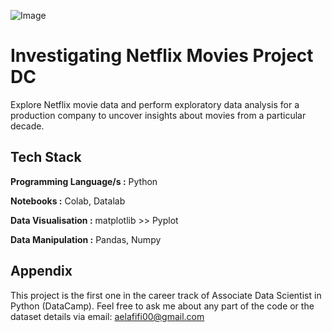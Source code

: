                            
![Image](https://miro.medium.com/v2/resize:fit:2000/0*ohoJM_4muwfaHIA9)
 

# Investigating Netflix Movies Project DC


Explore Netflix movie data and perform exploratory data analysis for a production company to uncover insights about movies from a particular decade.



## Tech Stack

**Programming Language/s :** Python

**Notebooks :** Colab, Datalab

**Data Visualisation :** matplotlib >> Pyplot

**Data Manipulation :** Pandas, Numpy


## Appendix
This project is the first one in the career track of Associate Data Scientist in Python (DataCamp).
Feel free to ask me about any part of the code or the dataset details via email: aelafifi00@gmail.com
